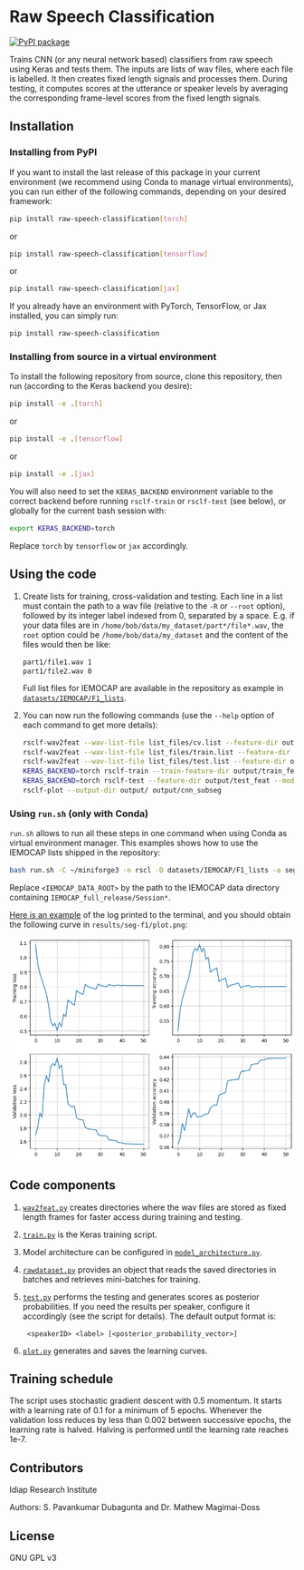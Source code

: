 <!--
SPDX-FileCopyrightText: Copyright © Idiap Research Institute <contact@idiap.ch>

SPDX-FileContributor: S. Pavankumar Dubagunta <pavankumar.dubagunta@idiap.ch>
SPDX-FileContributor: Olivier Canévet <olivier.canevet@idiap.ch>
SPDX-FileContributor: Yannick Dayer <yannick.dayer@idiap.ch>

SPDX-License-Identifier: GPL-3.0-only
-->

# Raw Speech Classification

[![PyPI package](https://shields.io/pypi/v/raw-speech-classification.svg?logo=pypi)](https://pypi.org/project/raw-speech-classification)

Trains CNN (or any neural network based) classifiers from raw speech
using Keras and tests them. The inputs are lists of wav files, where
each file is labelled. It then creates fixed length signals and
processes them. During testing, it computes scores at the utterance or
speaker levels by averaging the corresponding frame-level scores from
the fixed length signals.

## Installation

### Installing from PyPI

If you want to install the last release of this package in your current environment (we
recommend using Conda to manage virtual environments), you can run either of the
following commands, depending on your desired framework:

```bash
pip install raw-speech-classification[torch]
```

or

```bash
pip install raw-speech-classification[tensorflow]
```

or

```bash
pip install raw-speech-classification[jax]
```

If you already have an environment with PyTorch, TensorFlow, or Jax
installed, you can simply run:

```bash
pip install raw-speech-classification
```

### Installing from source in a virtual environment

To install the following repository from source, clone this repository, then
run (according to the Keras backend you desire):

```bash
pip install -e .[torch]
```

or

```bash
pip install -e .[tensorflow]
```

or

```bash
pip install -e .[jax]
```

You will also need to set the `KERAS_BACKEND` environment variable to
the correct backend before running `rsclf-train` or `rsclf-test` (see
below), or globally for the current bash session with:

```bash
export KERAS_BACKEND=torch
```

Replace `torch` by `tensorflow` or `jax` accordingly.

## Using the code

1. Create lists for training, cross-validation and testing.
   Each line in a list must contain the path to a wav file (relative to the `-R` or
   `--root` option), followed by its integer label indexed from 0, separated by a space.
   E.g. if your data files are in `/home/bob/data/my_dataset/part*/file*.wav`, the
   `root` option could be `/home/bob/data/my_dataset` and the content of the files would
   then be like:

   ```text
   part1/file1.wav 1
   part1/file2.wav 0
   ```

   Full list files for IEMOCAP are available in the repository as example in
   [`datasets/IEMOCAP/F1_lists`](datasets/IEMOCAP/F1_lists).

1. You can now run the following commands (use the `--help` option of each command to get
   more details):

   ```bash
   rsclf-wav2feat --wav-list-file list_files/cv.list --feature-dir output/cv_feat --mode train --root path/to/dataset/basedir
   rsclf-wav2feat --wav-list-file list_files/train.list --feature-dir output/train_feat --mode train --root path/to/dataset/basedir
   rsclf-wav2feat --wav-list-file list_files/test.list --feature-dir output/test_feat --mode test --root path/to/dataset/basedir
   KERAS_BACKEND=torch rsclf-train --train-feature-dir output/train_feat --validation-feature-dir output/cv_feat --output-dir output/cnn_subseg --arch subseg --splice-size 25 --verbose 2
   KERAS_BACKEND=torch rsclf-test --feature-dir output/test_feat --model-filename output/cnn_subseg/cnn.keras --output-dir output/cnn_subseg --splice-size 25 --verbose 0
   rsclf-plot --output-dir output/ output/cnn_subseg
   ```

### Using `run.sh` (only with Conda)

`run.sh` allows to run all these steps in one command when using Conda as virtual
environment manager. This examples shows how to use the IEMOCAP lists shipped in the
repository:

```bash
bash run.sh -C ~/miniforge3 -n rscl -D datasets/IEMOCAP/F1_lists -a seg -o results/seg-f1 -R <IEMOCAP_DATA_ROOT>
```

Replace `<IEMOCAP_DATA_ROOT>` by the path to the IEMOCAP data directory containing
`IEMOCAP_full_release/Session*`.

[Here is an example](./docs/log.txt) of the log printed to the terminal, and you should
obtain the following curve in `results/seg-f1/plot.png`:

![Results](./docs/plot.png)

## Code components

1. [`wav2feat.py`](rsclf/wav2feat.py) creates directories where the wav files are stored
   as fixed length frames for faster access during training and testing.

1. [`train.py`](rsclf/train.py) is the Keras training script.

1. Model architecture can be configured in
   [`model_architecture.py`](rsclf/model_architecture.py).

1. [`rawdataset.py`](rsclf/rawdataset.py) provides an object that reads the saved
   directories in batches and retrieves mini-batches for training.

1. [`test.py`](rsclf/test.py) performs the testing and generates scores as posterior
   probabilities. If you need the results per speaker, configure it accordingly (see the
   script for details). The default output format is:

   ```text
    <speakerID> <label> [<posterior_probability_vector>]
   ```

1. [`plot.py`](rsclf/plot.py) generates and saves the learning curves.

## Training schedule

The script uses stochastic gradient descent with 0.5 momentum. It
starts with a learning rate of 0.1 for a minimum of 5 epochs. Whenever
the validation loss reduces by less than 0.002 between successive
epochs, the learning rate is halved. Halving is performed until the
learning rate reaches 1e-7.

## Contributors

Idiap Research Institute

Authors: S. Pavankumar Dubagunta and Dr. Mathew Magimai-Doss

## License

GNU GPL v3
